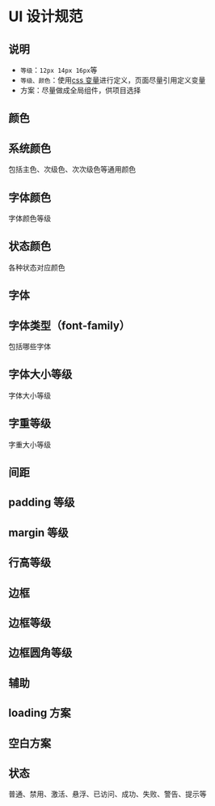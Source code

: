 # UI 设计规范

## 说明

- `等级`：`12px 14px 16px`等
- `等级、颜色`：使用[css 变量](https://developer.mozilla.org/zh-CN/docs/Web/CSS/Using_CSS_custom_properties)进行定义，页面尽量引用定义变量
- 方案：尽量做成全局组件，供项目选择

## 颜色

## 系统颜色

包括主色、次级色、次次级色等通用颜色

## 字体颜色

字体颜色等级

## 状态颜色

各种状态对应颜色

## 字体

## 字体类型（font-family）

包括哪些字体

## 字体大小等级

字体大小等级

## 字重等级

字重大小等级

## 间距

## padding 等级

## margin 等级

## 行高等级

## 边框

## 边框等级

## 边框圆角等级

## 辅助

## loading 方案

## 空白方案

## 状态

普通、禁用、激活、悬浮、已访问、成功、失败、警告、提示等
